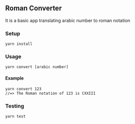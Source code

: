 ## Roman Converter
It is a basic app translating arabic number to roman notation

### Setup
```
yarn install
```

### Usage
```
yarn convert [arabic number]
```

#### Example
```
yarn convert 123
//=> The Roman notation of 123 is CXXIII
```

### Testing
```
yarn test
```
